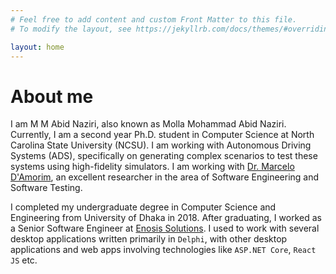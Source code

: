 ```yaml
---
# Feel free to add content and custom Front Matter to this file.
# To modify the layout, see https://jekyllrb.com/docs/themes/#overriding-theme-defaults

layout: home
---
```

<h1>About me</h1>

I am M M Abid Naziri, also known as Molla Mohammad Abid Naziri. Currently, I am a second year Ph.D. student in Computer Science at North Carolina State University (NCSU). I am working with Autonomous Driving Systems (ADS), specifically on generating complex scenarios to test these systems using high-fidelity simulators. I am working with [Dr. Marcelo D'Amorim](https://damorim.github.io/), an excellent researcher in the area of Software Engineering and Software Testing.

I completed my undergraduate degree in Computer Science and Engineering from University of Dhaka in 2018. After graduating, I worked as a Senior Software Engineer at [Enosis Solutions](https://www.enosisbd.com/). I used to work with several desktop applications written primarily in `Delphi`, with other desktop applications and web apps involving technologies like `ASP.NET Core`, `React JS` etc.
